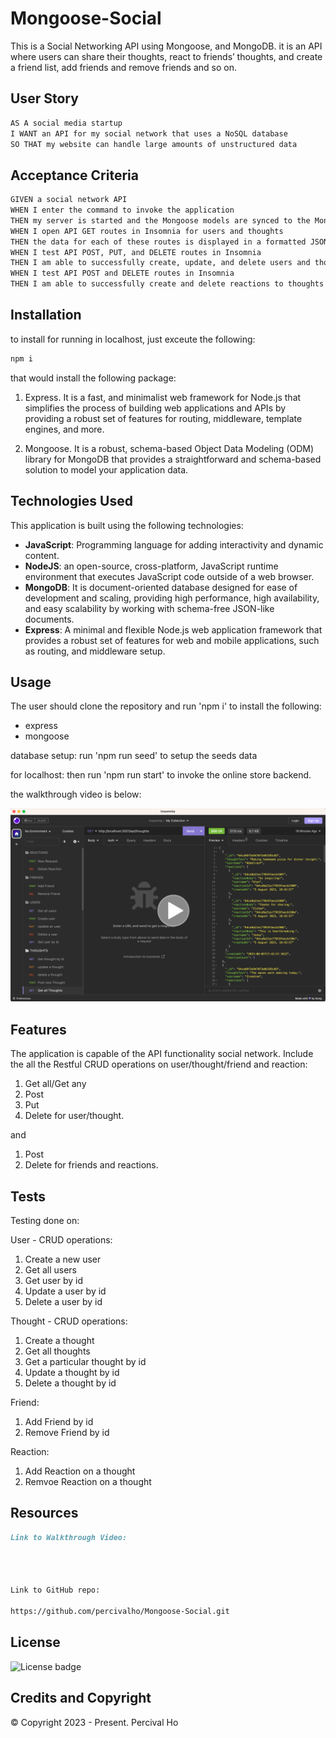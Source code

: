 # Mongoose-Social

This is a Social Networking API using Mongoose, and MongoDB.
it is an API where users can share their thoughts, react to friends’ thoughts, and create a friend list, add friends and remove friends and so on.


## User Story

```md
AS A social media startup
I WANT an API for my social network that uses a NoSQL database
SO THAT my website can handle large amounts of unstructured data
```

## Acceptance Criteria

```md
GIVEN a social network API
WHEN I enter the command to invoke the application
THEN my server is started and the Mongoose models are synced to the MongoDB database
WHEN I open API GET routes in Insomnia for users and thoughts
THEN the data for each of these routes is displayed in a formatted JSON
WHEN I test API POST, PUT, and DELETE routes in Insomnia
THEN I am able to successfully create, update, and delete users and thoughts in my database
WHEN I test API POST and DELETE routes in Insomnia
THEN I am able to successfully create and delete reactions to thoughts and add and remove friends to a user’s friend list
```


## Installation
  
to install for running in localhost, just exceute the following:

  ```md
  npm i 
  ```

that would install the following package:
1.  Express.  It is a fast, and minimalist web framework for Node.js that simplifies the process of building web applications and APIs by providing a robust set of features for routing, middleware, template engines, and more.

2.  Mongoose. It is a robust, schema-based Object Data Modeling (ODM) library for MongoDB that provides a straightforward and schema-based solution to model your application data.


## Technologies Used

This application is built using the following technologies:

- **JavaScript**: Programming language for adding interactivity and dynamic content.
- **NodeJS**: an open-source, cross-platform, JavaScript runtime environment that executes JavaScript code outside of a web browser.
- **MongoDB**: It is document-oriented database designed for ease of development and scaling, providing high performance, high availability, and easy scalability by working with schema-free JSON-like documents.
- **Express**: A minimal and flexible Node.js web application framework that provides a robust set of features for web and mobile applications, such as routing, and middleware setup.

## Usage

The user should clone the repository and run 'npm i' to install the following: 
- express
- mongoose

database setup:
run 'npm run seed' to setup the seeds data

for localhost:
then run 'npm run start' to invoke the online store backend.


the walkthrough video is below:

[![Video Thumbnail](./Assets/APIscreenshot.png)](https://drive.google.com/file/d/1gfFAEWYA9bcTTQLpF_EbxCk9IaThEJYV)


## Features

The application is capable of the API functionality social network.
Include the all the Restful CRUD operations on user/thought/friend and reaction:

1.  Get all/Get any
2.  Post
3.  Put
4.  Delete
for user/thought.

and 

1. Post
2. Delete 
for friends and reactions.


## Tests

Testing done on:

User - CRUD operations:
1.  Create a new user
2.  Get all users
3.  Get user by id
4.  Update a user by id
5.  Delete a user by id

Thought - CRUD operations:
1.  Create a thought
2.  Get all thoughts
3.  Get a particular thought by id
4.  Update a thought by id
5.  Delete a thought by id

Friend: 
1.  Add Friend by id
2.  Remove Friend by id

Reaction:
1.  Add Reaction on a thought
2.  Remvoe Reaction on a thought


## Resources

```md
Link to Walkthrough Video:




Link to GitHub repo:

https://github.com/percivalho/Mongoose-Social.git

```

## License 

![License badge](https://img.shields.io/badge/license-MIT-blue.svg)


## Credits and Copyright 
&copy; Copyright 2023 - Present. Percival Ho